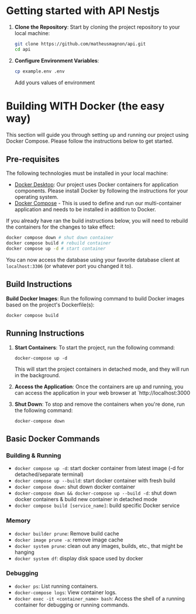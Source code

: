 # Getting started with API Nestjs

1. **Clone the Repository**: Start by cloning the project repository to your local machine:

    ```bash
    git clone https://github.com/matheusmagnon/api.git
    cd api
    ```

2. **Configure Environment Variables**:

    ```bash
    cp example.env .env
    ```
    Add yours values of environment


# Building WITH Docker (the easy way)
This section will guide you through setting up and running our project using Docker Compose. Please follow the instructions below to get started.

## Pre-requisites
The following technologies must be installed in your local machine:
- [Docker Desktop](https://docs.docker.com/get-docker/): Our project uses Docker containers for application components. Please install Docker by following the instructions for your operating system.
- [Docker Compose](https://docs.docker.com/compose/install/) - This is used to define and run our multi-container application and needs to be installed in addition to Docker.

If you already have ran the build instructions below, you will need to rebuild the containers for the changes to take effect:

```bash
docker compose down # shut down container
docker compose build # rebuild container
docker compose up -d # start container
```

You can now access the database using your favorite database client at `localhost:3306` (or whatever port you changed it to).

## Build Instructions

**Build Docker Images**: Run the following command to build Docker images based on the project's Dockerfile(s):

`docker compose build`

## Running Instructions

1. **Start Containers**: To start the project, run the following command:

    `docker-compose up -d`

   This will start the project containers in detached mode, and they will run in the background.

2. **Access the Application**: Once the containers are up and running, you can access the application in your web browser at `http://localhost:3000

3. **Shut Down**: To stop and remove the containers when you're done, run the following command:

    `docker-compose down`

## Basic Docker Commands
### Building & Running
- `docker compose up -d`: start docker container from latest image (-d for detached/separate terminal)
- `docker compose up --build`: start docker container with fresh build
- `docker compose down`: shut down docker container
- `docker-compose down && docker-compose up --build -d`: shut down docker containers & build new container in detached mode
- `docker compose build [service_name]`: build specific Docker service
### Memory
- `docker builder prune`: Remove build cache
- `docker image prune -a`: remove image cache
- `docker system prune`: clean out any images, builds, etc., that might be hanging
- `docker system df`: display disk space used by docker
### Debugging
- `docker ps`: List running containers.
- `docker-compose logs`: View container logs.
- `docker exec -it <container_name> bash`: Access the shell of a running container for debugging or running commands.


<!-- 
## Test

```bash
# unit tests
$ npm run test

# e2e tests
$ npm run test:e2e

# test coverage
$ npm run test:cov
``` -->
